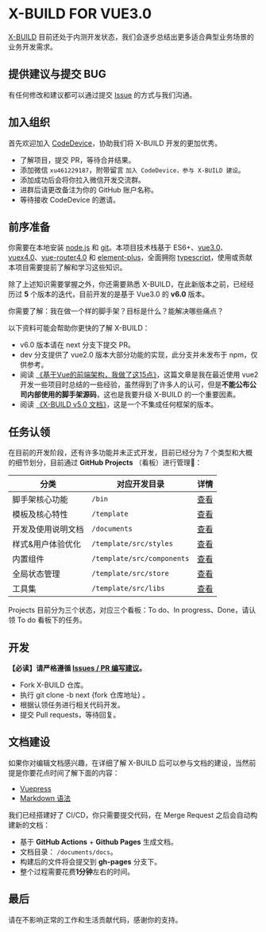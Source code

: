 # X-BUILD FOR VUE3.0

[X-BUILD](https://github.com/code-device/x-build) 目前还处于内测开发状态，我们会逐步总结出更多适合典型业务场景的业务开发需求。

## 提供建议与提交 BUG

有任何修改和建议都可以通过提交 [Issue](https://github.com/code-device/x-build/issues) 的方式与我们沟通。

## 加入组织

首先欢迎加入 [CodeDevice](https://github.com/code-device)，协助我们将 X-BUILD 开发的更加优秀。

- 了解项目，提交 PR，等待合并结果。
- 添加微信 `xu461229187`，附带留言 `加入 CodeDevice，参与 X-BUILD 建设`。
- 添加成功后会将你拉入微信开发交流群。
- 进群后请更改备注为你的 GitHub 账户名称。
- 等待接收 CodeDevice 的邀请。

## 前序准备

你需要在本地安装 [node.js](https://nodejs.org/en/) 和 [git](https://git-scm.com/)。本项目技术栈基于 ES6+、[vue3.0](https://v3.cn.vuejs.org/)、[vuex4.0](https://next.vuex.vuejs.org/)、[vue-router4.0](https://next.router.vuejs.org/zh/index.html) 和 [element-plus](https://element-plus.gitee.io/#/zh-CN)，全面拥抱 [typescript](https://www.tslang.cn/index.html)，使用或贡献本项目需要提前了解和学习这些知识。

除了上述知识需要掌握之外，你还需要熟悉 X-BUILD，在此新版本之前，已经经历过 **5** 个版本的迭代，目前开发的是基于 Vue3.0 的 **v6.0** 版本。

你需要了解：我在做一个样的脚手架？目标是什么？能解决哪些痛点？

以下资料可能会帮助你更快的了解 X-BUILD：

- v6.0 版本请在 next 分支下提交 PR。
- dev 分支提供了 vue2.0 版本大部分功能的实现，此分支并未发布于 npm，仅供参考。
- 阅读 [《基于Vue的前端架构，我做了这15点》](https://juejin.cn/post/6901466994478940168)，这篇文章是我在最近使用 vue2 开发一些项目时总结的一些经验，虽然得到了许多人的认可，但是**不能公布公司内部使用的脚手架源码**，这也是我要升级 X-BUILD 的一个重要因素。
- 阅读 [《X-BUILD v5.0 文档》](https://codexu.github.io/)，这是一个不集成任何框架的版本。

## 任务认领

在目前的开发阶段，还有许多功能并未正式开发，目前已经分为 7 个类型和大概的细节划分，目前通过 **GitHub Projects** （看板）进行管理：

| 分类 | 对应开发目录 | 详情 |
| --- | --- | --- |
| 脚手架核心功能 | `/bin` | [查看](https://github.com/code-device/x-build/projects/2) |
| 模板及核心特性 | `/template` | [查看](https://github.com/code-device/x-build/projects/5) |
| 开发及使用说明文档 | `/documents` | [查看](https://github.com/code-device/x-build/projects/4) |
| 样式&用户体验优化 | `/template/src/styles` | [查看](https://github.com/code-device/x-build/projects/7) |
| 内置组件 | `/template/src/components` | [查看](https://github.com/code-device/x-build/projects/6) |
| 全局状态管理 | `/template/src/store` | [查看](https://github.com/code-device/x-build/projects/8) |
| 工具集 | `/template/src/libs` | [查看](https://github.com/code-device/x-build/projects/9) |

Projects 目前分为三个状态，对应三个看板：To do、In progress、Done，请认领 To do 看板下的任务。

## 开发

**【必读】请严格遵循 [Issues / PR 编写建议](https://github.com/code-device/x-build/issues/25)。**

- Fork X-BUILD 仓库。
- 执行 git clone -b next {fork 仓库地址} 。
- 根据认领任务进行相关代码开发。
- 提交 Pull requests，等待回复。

## 文档建设

如果你对编辑文档感兴趣，在详细了解 X-BUILD 后可以参与文档的建设，当然前提是你要花点时间了解下面的内容：

- [Vuepress](https://vuepress.vuejs.org/zh/)
- [Markdown 语法](https://www.runoob.com/markdown/md-tutorial.html)

我们已经搭建好了 CI/CD，你只需要提交代码，在 Merge Request 之后会自动构建新的文档：

- 基于 **GitHub Actions** + **Github Pages** 生成文档。
- 文档目录： `/documents/docs`。
- 构建后的文件将会提交到 **gh-pages** 分支下。
- 整个过程需要花费**1分钟**左右的时间。

## 最后

请在不影响正常的工作和生活贡献代码，感谢你的支持。
